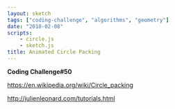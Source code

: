 ```yaml
---
layout: sketch
tags: ["coding-challenge", "algorithms", "geometry"]
date: "2018-02-08"
scripts: 
    - circle.js
    - sketch.js
title: Animated Circle Packing
---
```


**Coding Challenge#50**   


<https://en.wikipedia.org/wiki/Circle_packing>   

<http://julienleonard.com/tutorials.html>